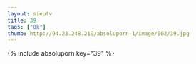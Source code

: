 ```yaml
--- 
layout: sieutv
title: 39
tags: ["0k"]
thumb: http://94.23.248.219/absoluporn-1/image/002/39.jpg
---
```

{% include absoluporn key="39" %} 
